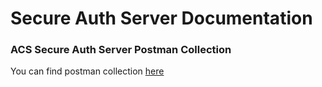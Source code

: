 # Secure Auth Server Documentation

### ACS Secure Auth Server Postman Collection
You can find postman collection [here](ACS-Razorpay-Labs.postman_collection.json)